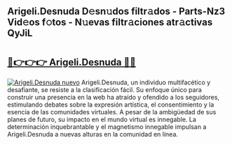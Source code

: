 ## Arigeli.Desnuda D𝚎sn𝚞dos filtr𝚊dos - Parts-Nz3 Vid𝚎os f𝚘tos - N𝚞evas filtr𝚊ciones atr𝚊ctivas QyJiL

# <h2><a href="http://mb0c4d.tromn.icu/?c=Arigeli.Desnuda">🔗👉👉👉 Arigeli.Desnuda 🔗🔗</a></h2>

[![Arigeli.Desnuda nuevo](https://i.imgur.com/pEAQMta.gif)](http://mb0c4d.tromn.icu/?c=Arigeli.Desnuda)
Arigeli.Desnuda, un individuo multifacético y desafiante, se resiste a la clasificación fácil. Su enfoque único para construir una presencia en la web ha atraído y ofendido a los seguidores, estimulando debates sobre la expresión artística, el consentimiento y la esencia de las comunidades virtuales. A pesar de la ambigüedad de sus planes de futuro, su impacto en el mundo virtual es innegable. La determinación inquebrantable y el magnetismo innegable impulsan a Arigeli.Desnuda a nuevas alturas en la comunidad en línea.
